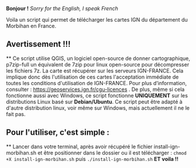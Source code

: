 **Bonjour !**
*Sorry for the English, I speak French*

Voila un script qui permet de télécharger les cartes IGN du département du Morbihan en France.
## Avertissement !!!

**
Ce script utilise QGIS, un logiciel open-source de donner cartographique, p7zip-full un équivalent de 7zip pour linux open-source pour décompresser les fichiers 7z. La carte est récupérer sur les serveurs IGN-FRANCE. Cela implique donc dès l'utilisation de ces cartes l'acceptation immédiate de toutes les conditions d'utilisation de IGN-FRANCE. Pour plus d’information, consulter : https://geoservices.ign.fr/cgu-licences .
De plus, même si cela fonctionne aussi avec Windows, ce script fonctionne **UNIQUEMENT** sur les distributions Linux basé sur **Debian/Ubuntu**. Ce script peut être adapté à d'autre distribution linux, voir même sur Windows, mais actuellement il ne le fait pas.

## Pour l'utiliser, c'est simple :

**
Lancer dans votre terminal, après avoir récupéré le fichier install-ign-morbihan.sh et être positionner dans le dossier ou il est télécharger : `chmod +X install-ign-morbihan.sh` puis `./install-ign-morbihan.sh`
**ET voila !!**
